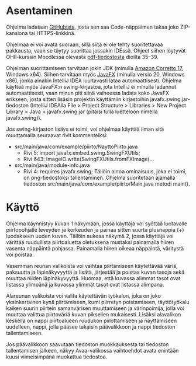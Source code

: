 # Asentaminen

Ohjelma ladataan [GitHubista](https://github.com/Orofil/piirto-ohjelma), josta sen saa Code-näppäimen takaa joko ZIP-kansiona tai HTTPS-linkkinä.

Ohjelmaa ei voi avata suoraan, sillä siitä ei ole tehty suoritettavaa pakkausta, vaan se täytyy suorittaa jossakin IDEssä. Ohjeet siihen löytyvät OHII-kurssin Moodlessa olevasta [pdf-tiedostosta](https://elearn.uef.fi/mod/resource/view.php?id=196986&redirect=1) dioilta 35–39.

Ohjelman suorittamiseen tarvitaan jokin JDK (minulla [Amazon Corretto 17](https://docs.aws.amazon.com/corretto/latest/corretto-17-ug/downloads-list.html), Windows x64). Siihen tarvitaan myös [JavaFX](https://gluonhq.com/products/javafx/) (minulla versio 20, Windows x86), jonka ainakin IntelliJ IDEA luultavasti lataa automaattisesti. Ohjelma käyttää myös JavaFX:n swing-kirjastoa, jota IntelliJ ei minulla ladannut automaattisesti, vaan minun piti siinä vaiheessa ladata koko JavaFX erikseen, josta sitten lisäsin projektin käyttämiin kirjastoihin javafx.swing.jar-tiedoston (IntelliJ IDEAlla File > Project Structure > Libraries > New Project Library > Java > javafx.swing.jar (pitäisi tulla luetteloon nimellä javafx.swing)).

Jos swing-kirjaston lisäys ei toimi, voi ohjelmaa käyttää ilman sitä muuttamalla seuraavat rivit kommenteiksi:
- src/main/java/com/example/piirto/NayttoPiirto.java
  - Rivi 5: import javafx.embed.swing.SwingFXUtils;
  - Rivi 643: ImageIO.write(SwingFXUtils.fromFXImage(...
- src/main/java/module-info.java
  - Rivi 4: requires javafx.swing;
Tällöin ainoa ominaisuus, joka ei toimi, on png-tiedostoksi tallentaminen.
Ohjelma suoritetaan ajamalla tiedoston src/main/java/com/example/piirto/Main.java metodi main().

# Käyttö

Ohjelma käynnistyy kuvan 1 näkymään, jossa käyttäjä voi syöttää luotavalle piirtopohjalle leveyden ja korkeuden ja painaa sitten suurta plusnappia (+) luodakseen uuden kuvan. Tällöin aukeaa näkymä 2, jossa käyttäjä voi värittää ruudullista piirtoaluetta oletuksena mustaksi painamalla hiiren vasenta näppäintä pohjassa. Painamalla hiiren oikeaa näppäintä, väritystä voi poistaa.

Vasemman reunan valikoista voi vaihtaa piirtämiseen käytettävää väriä, paksuutta ja läpinäkyvyyttä ja lisätä, järjestää ja poistaa kuvan tasoja sekä muuttaa niiden läpinäkyvyyttä. Huomaa, että kuvassa alimmat tasot ovat listassa ylimpänä ja kuvassa ylimmät tasot ovat listassa alimpana.

Alareunan valikoista voi valita käytettävän työkalun, joka on joko yksinkertainen kynä piirtämiseen, kumi piirretyn poistamiseen, täyttötyökalu kaiken suurin piirtein samanvärisen muuttamiseen ja värinpoimija, jolla voi muuttaa valittua piirtoväriä kuvan pikselien mukaisesti. Lisäksi alavalikon keskellä on nappi piirtoalueen ruudukon piilottamiseen ja näyttämiseen uudelleen, nappi, jolla pääsee takaisin päävalikkoon ja nappi tiedoston tallentamiseen.

Jos päävalikkoon saavutaan tiedoston muokkauksesta tai tiedoston tallentamisen jälkeen, näkyy Avaa-valikossa vaihtoehdot avata enintään kuusi viimeisimpänä muokattua tiedostoa. 
